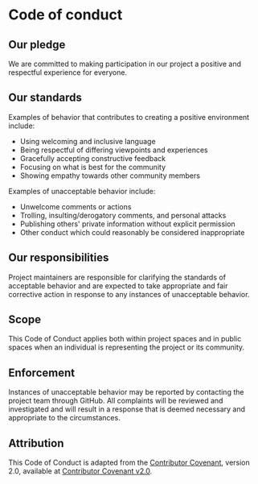 
# Code of conduct

## Our pledge

We are committed to making participation in our project a positive and respectful experience for everyone.

## Our standards

Examples of behavior that contributes to creating a positive environment include:

* Using welcoming and inclusive language
* Being respectful of differing viewpoints and experiences
* Gracefully accepting constructive feedback
* Focusing on what is best for the community
* Showing empathy towards other community members

Examples of unacceptable behavior include:

* Unwelcome comments or actions
* Trolling, insulting/derogatory comments, and personal attacks
* Publishing others' private information without explicit permission
* Other conduct which could reasonably be considered inappropriate

## Our responsibilities

Project maintainers are responsible for clarifying the standards of acceptable behavior and are expected to take appropriate and fair corrective action in response to any instances of unacceptable behavior.

## Scope

This Code of Conduct applies both within project spaces and in public spaces when an individual is representing the project or its community.

## Enforcement

Instances of unacceptable behavior may be reported by contacting the project team through GitHub. All complaints will be reviewed and investigated and will result in a response that is deemed necessary and appropriate to the circumstances.

## Attribution

This Code of Conduct is adapted from the [Contributor Covenant](https://www.contributor-covenant.org/), version 2.0, available at [Contributor Covenant v2.0](https://www.contributor-covenant.org/version/2/0/code_of_conduct.html).

